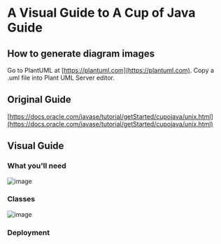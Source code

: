 # A Visual Guide to A Cup of Java Guide

## How to generate diagram images

Go to PlantUML at [https://plantuml.com](https://plantuml.com).
Copy a .uml file into Plant UML Server editor.

## Original Guide

[https://docs.oracle.com/javase/tutorial/getStarted/cupojava/unix.html](https://docs.oracle.com/javase/tutorial/getStarted/cupojava/unix.html)

## Visual Guide

### What you'll need
![image](https://user-images.githubusercontent.com/595430/216002493-ddbf03c4-bf31-403c-aea8-69cdaac70496.png)

### Classes
![image](https://user-images.githubusercontent.com/595430/216005343-6a7a7f12-b7e4-44e6-9417-54564d70e366.png)

### Deployment

